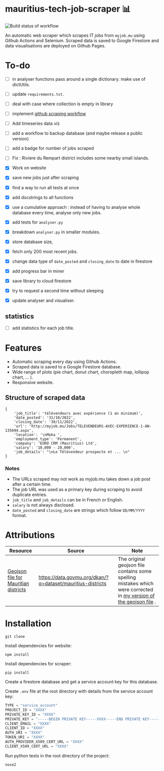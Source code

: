 # mauritius-tech-job-scraper 📊 
![Build status of workflow](https://github.com/creme332/mauritius-scholarship-alert/actions/workflows/main.yml/badge.svg)

An automatic web scraper which scrapes IT jobs from `myjob.mu` using Github Actions and Selenium. Scraped data is saved to Google Firestore and data visualisations are deployed on Github Pages. 

# To-do 
- [ ] in analyser functions pass around a single dictionary. make use of dictUtils.
- [ ] update `requirements.txt`.
- [ ] deal with case where collection is empty in library 
- [ ] implement [github scraping workflow](https://github.com/MarketingPipeline/Python-Selenium-Action/blob/main/.github/workflows/Selenium-Action_Template.yaml)
- [ ] Add timeseries data viz
- [ ] add a workflow to backup database (and maybe release a public version)
- [ ] add a badge for number of jobs scraped
- [ ] Fix : Riviere du Rempart district includes some nearby small islands.

- [x] Work on website
- [x] save new jobs just after scraping
- [x] find a way to run all tests at once
- [x] add docstrings to all functions
- [x] use a cumulative approach : instead of having to analyse whole database every time, analyse only new jobs.
- [x] add tests for `analyser.py`
- [x] breakdown `analyser.py` in smaller modules.
- [x] store database size, 
- [x] fetch only 200 most recent jobs.	
- [x] change data type of `date_posted` and `closing_date` to date in firestore
- [x] add progress bar in miner
- [x] save library to cloud firestore
- [x] try to request a second time without sleeping
- [x] update analyser and visualiser. 

## statistics
- [ ] add statistics for each job title.
  
# Features
- Automatic scraping every day using Github Actions.
- Scraped data is saved to a Google Firestore database.
- Wide range of plots (pie chart, donut chart, choropleth map, lollipop chart, ... ).
- Responsive website.

## Structure of scraped data ##
```
{
	'job_title': 'télévendeurs avec expérience (1 an minimum)',
	'date_posted': '31/10/2022',
	'closing_date': '30/11/2022',
	'url': 'http://myjob.mu/Jobs/TELEVENDEURS-AVEC-EXPERIENCE-1-AN-135694.aspx',
	'location': '\nMoka ',
	'employment_type': 'Permanent',
	'company': 'EURO CRM (Mauritius) Ltd',
	'salary': '10,000 - 20,000',
	'job_details': "\nLe Télévendeur prospecte et ... \n"
}
```

### Notes
- The URLs scraped may not work as myjob.mu takes down a job post after a certain time. 
- The job URL was used as a primary key during scraping to avoid duplicate entries.
- `job_title` and `job_details` can be in French or English. 
- `salary` is not always disclosed.
- `date_posted` and `closing_date` are strings which follow `DD/MM/YYYY` format.

# Attributions

Resource | Source | Note
---|---| ---|
[Geojson file for Mauritian districts](data/mauritius-districts-geojson.json) | https://data.govmu.org/dkan/?q=dataset/mauritius-districts | The original geojson file contains some spelling mistakes which were corrected in [my version of the geojson file](data/mauritius-districts-geojson.json) .

# Installation
```
git clone
```
Install dependencies for website:
```
npm install
```
Install dependencies for scraper:
```
pip install
```

Create a firestore database and get a service account key for this database.

Create `.env` file at the root directory with details from the service account key:
```js
TYPE = "service_account"
PROJECT_ID = "XXXX"
PRIVATE_KEY_ID = "XXXX"
PRIVATE_KEY = "-----BEGIN PRIVATE KEY-----XXXX-----END PRIVATE KEY-----\n"
CLIENT_EMAIL = "XXXX"
CLIENT_ID = "XXXX"
AUTH_URI = "XXXX"
TOKEN_URI = "XXXX"
AUTH_PROVIDER_X509_CERT_URL = "XXXX"
CLIENT_X509_CERT_URL = "XXXX"
```

Run python tests in the root directory of the project:
```
nose2
```
